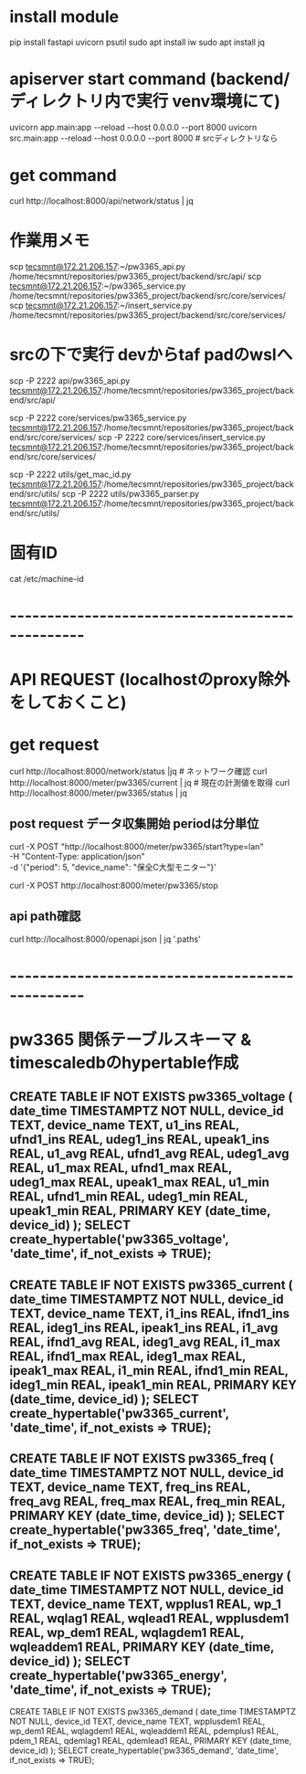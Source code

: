 

# install module
pip install fastapi uvicorn psutil
sudo apt install iw
sudo apt install jq


# apiserver start command (backend/ ディレクトリ内で実行 venv環境にて)
uvicorn app.main:app --reload --host 0.0.0.0 --port 8000
uvicorn src.main:app --reload --host 0.0.0.0 --port 8000    # srcディレクトリなら


# get command
curl http://localhost:8000/api/network/status | jq


# 作業用メモ
scp tecsmnt@172.21.206.157:~/pw3365_api.py /home/tecsmnt/repositories/pw3365_project/backend/src/api/
scp tecsmnt@172.21.206.157:~/pw3365_service.py /home/tecsmnt/repositories/pw3365_project/backend/src/core/services/
scp tecsmnt@172.21.206.157:~/insert_service.py /home/tecsmnt/repositories/pw3365_project/backend/src/core/services/

# srcの下で実行 devからtaf padのwslへ
scp -P 2222  api/pw3365_api.py tecsmnt@172.21.206.157:/home/tecsmnt/repositories/pw3365_project/backend/src/api/

scp -P 2222 core/services/pw3365_service.py tecsmnt@172.21.206.157:/home/tecsmnt/repositories/pw3365_project/backend/src/core/services/
scp -P 2222 core/services/insert_service.py tecsmnt@172.21.206.157:/home/tecsmnt/repositories/pw3365_project/backend/src/core/services/

scp -P 2222 utils/get_mac_id.py tecsmnt@172.21.206.157:/home/tecsmnt/repositories/pw3365_project/backend/src/utils/
scp -P 2222 utils/pw3365_parser.py tecsmnt@172.21.206.157:/home/tecsmnt/repositories/pw3365_project/backend/src/utils/



# 固有ID
cat /etc/machine-id

# ------------------------------------------------
# API REQUEST (localhostのproxy除外をしておくこと)

# get request
curl http://localhost:8000/network/status |jq   # ネットワーク確認
curl http://localhost:8000/meter/pw3365/current | jq    # 現在の計測値を取得
curl http://localhost:8000/meter/pw3365/status | jq 

## post request データ収集開始 periodは分単位
curl -X POST "http://localhost:8000/meter/pw3365/start?type=lan" \
     -H "Content-Type: application/json" \
     -d '{"period": 5, "device_name": "保全C大型モニター"}'

curl -X POST http://localhost:8000/meter/pw3365/stop


## api path確認
curl http://localhost:8000/openapi.json | jq '.paths'

# ------------------------------------------------

# pw3365 関係テーブルスキーマ & timescaledbのhypertable作成
CREATE TABLE IF NOT EXISTS pw3365_voltage (
    date_time TIMESTAMPTZ NOT NULL,
    device_id TEXT,
    device_name TEXT,
    u1_ins REAL,
    ufnd1_ins REAL,
    udeg1_ins REAL,
    upeak1_ins REAL,
    u1_avg REAL,
    ufnd1_avg REAL,
    udeg1_avg REAL,
    u1_max REAL,
    ufnd1_max REAL,
    udeg1_max REAL,
    upeak1_max REAL,
    u1_min REAL,
    ufnd1_min REAL,
    udeg1_min REAL,
    upeak1_min REAL,
    PRIMARY KEY (date_time, device_id)
);
SELECT create_hypertable('pw3365_voltage', 'date_time', if_not_exists => TRUE);
------------------------------------------------
CREATE TABLE IF NOT EXISTS pw3365_current (
    date_time TIMESTAMPTZ NOT NULL,
    device_id TEXT,
    device_name TEXT,
    i1_ins REAL,
    ifnd1_ins REAL,
    ideg1_ins REAL,
    ipeak1_ins REAL,
    i1_avg REAL,
    ifnd1_avg REAL,
    ideg1_avg REAL,
    i1_max REAL,
    ifnd1_max REAL,
    ideg1_max REAL,
    ipeak1_max REAL,
    i1_min REAL,
    ifnd1_min REAL,
    ideg1_min REAL,
    ipeak1_min REAL,
    PRIMARY KEY (date_time, device_id)
);
SELECT create_hypertable('pw3365_current', 'date_time', if_not_exists => TRUE);
------------------------------------------------
CREATE TABLE IF NOT EXISTS pw3365_freq (
    date_time TIMESTAMPTZ NOT NULL,
    device_id TEXT,
    device_name TEXT,
    freq_ins REAL,
    freq_avg REAL,
    freq_max REAL,
    freq_min REAL,
    PRIMARY KEY (date_time, device_id)
);
SELECT create_hypertable('pw3365_freq', 'date_time', if_not_exists => TRUE);
------------------------------------------------
CREATE TABLE IF NOT EXISTS pw3365_energy (
    date_time TIMESTAMPTZ NOT NULL,
    device_id TEXT,
    device_name TEXT,
    wpplus1 REAL,
    wp_1 REAL,
    wqlag1 REAL,
    wqlead1 REAL,
    wpplusdem1 REAL,
    wp_dem1 REAL,
    wqlagdem1 REAL,
    wqleaddem1 REAL,
    PRIMARY KEY (date_time, device_id)
);
SELECT create_hypertable('pw3365_energy', 'date_time', if_not_exists => TRUE);
------------------------------------------------
CREATE TABLE IF NOT EXISTS pw3365_demand (
    date_time TIMESTAMPTZ NOT NULL,
    device_id TEXT,
    device_name TEXT,
    wpplusdem1 REAL,
    wp_dem1 REAL,
    wqlagdem1 REAL,
    wqleaddem1 REAL,
    pdemplus1 REAL,
    pdem_1 REAL,
    qdemlag1 REAL,
    qdemlead1 REAL,
    PRIMARY KEY (date_time, device_id)
);
SELECT create_hypertable('pw3365_demand', 'date_time', if_not_exists => TRUE);

